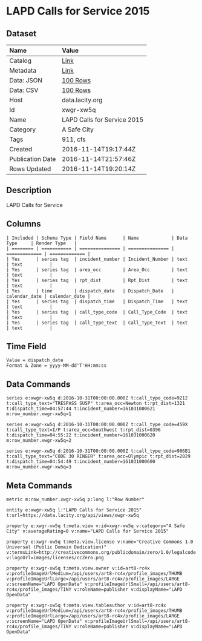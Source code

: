 # LAPD Calls for Service 2015

## Dataset

| Name | Value |
| :--- | :---- |
| Catalog | [Link](https://catalog.data.gov/dataset/open-data-cfs-2016-11062016) |
| Metadata | [Link](https://data.lacity.org/api/views/xwgr-xw5q) |
| Data: JSON | [100 Rows](https://data.lacity.org/api/views/xwgr-xw5q/rows.json?max_rows=100) |
| Data: CSV | [100 Rows](https://data.lacity.org/api/views/xwgr-xw5q/rows.csv?max_rows=100) |
| Host | data.lacity.org |
| Id | xwgr-xw5q |
| Name | LAPD Calls for Service 2015 |
| Category | A Safe City |
| Tags | 911, cfs |
| Created | 2016-11-14T19:17:44Z |
| Publication Date | 2016-11-14T21:57:46Z |
| Rows Updated | 2016-11-14T19:20:14Z |

## Description

LAPD Calls for Service

## Columns

```ls
| Included | Schema Type | Field Name      | Name            | Data Type     | Render Type   |
| ======== | =========== | =============== | =============== | ============= | ============= |
| Yes      | series tag  | incident_number | Incident_Number | text          | text          |
| Yes      | series tag  | area_occ        | Area_Occ        | text          | text          |
| Yes      | series tag  | rpt_dist        | Rpt_Dist        | text          | text          |
| Yes      | time        | dispatch_date   | Dispatch_Date   | calendar_date | calendar_date |
| Yes      | series tag  | dispatch_time   | Dispatch_Time   | text          | text          |
| Yes      | series tag  | call_type_code  | Call_Type_Code  | text          | text          |
| Yes      | series tag  | call_type_text  | Call_Type_Text  | text          | text          |
```

## Time Field

```ls
Value = dispatch_date
Format & Zone = yyyy-MM-dd'T'HH:mm:ss
```

## Data Commands

```ls
series e:xwgr-xw5q d:2016-10-31T00:00:00.000Z t:call_type_code=9212 t:call_type_text="TRESPASS SUSP" t:area_occ=Newton t:rpt_dist=1321 t:dispatch_time=04:57:44 t:incident_number=161031000621 m:row_number.xwgr-xw5q=1

series e:xwgr-xw5q d:2016-10-31T00:00:00.000Z t:call_type_code=459X t:call_type_text=I/P t:area_occ=Southwest t:rpt_dist=0396 t:dispatch_time=04:55:22 t:incident_number=161031000620 m:row_number.xwgr-xw5q=2

series e:xwgr-xw5q d:2016-10-31T00:00:00.000Z t:call_type_code=906B1 t:call_type_text="CODE 30 RINGER" t:area_occ=Olympic t:rpt_dist=2029 t:dispatch_time=04:54:49 t:incident_number=161031000600 m:row_number.xwgr-xw5q=3
```

## Meta Commands

```ls
metric m:row_number.xwgr-xw5q p:long l:"Row Number"

entity e:xwgr-xw5q l:"LAPD Calls for Service 2015" t:url=https://data.lacity.org/api/views/xwgr-xw5q

property e:xwgr-xw5q t:meta.view v:id=xwgr-xw5q v:category="A Safe City" v:averageRating=0 v:name="LAPD Calls for Service 2015"

property e:xwgr-xw5q t:meta.view.license v:name="Creative Commons 1.0 Universal (Public Domain Dedication)" v:termsLink=http://creativecommons.org/publicdomain/zero/1.0/legalcode v:logoUrl=images/licenses/ccZero.png

property e:xwgr-xw5q t:meta.view.owner v:id=art8-rc4x v:profileImageUrlMedium=/api/users/art8-rc4x/profile_images/THUMB v:profileImageUrlLarge=/api/users/art8-rc4x/profile_images/LARGE v:screenName="LAPD OpenData" v:profileImageUrlSmall=/api/users/art8-rc4x/profile_images/TINY v:roleName=publisher v:displayName="LAPD OpenData"

property e:xwgr-xw5q t:meta.view.tableauthor v:id=art8-rc4x v:profileImageUrlMedium=/api/users/art8-rc4x/profile_images/THUMB v:profileImageUrlLarge=/api/users/art8-rc4x/profile_images/LARGE v:screenName="LAPD OpenData" v:profileImageUrlSmall=/api/users/art8-rc4x/profile_images/TINY v:roleName=publisher v:displayName="LAPD OpenData"
```